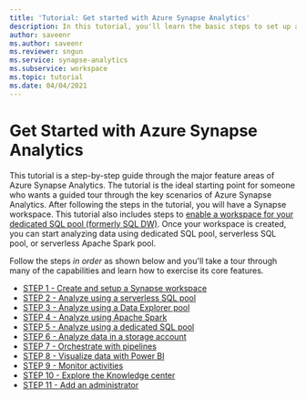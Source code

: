 ```yaml
---
title: 'Tutorial: Get started with Azure Synapse Analytics' 
description: In this tutorial, you'll learn the basic steps to set up and use Azure Synapse Analytics.
author: saveenr
ms.author: saveenr
ms.reviewer: sngun
ms.service: synapse-analytics
ms.subservice: workspace
ms.topic: tutorial
ms.date: 04/04/2021 
---
```


# Get Started with Azure Synapse Analytics

This tutorial is a step-by-step guide through the major feature areas of Azure Synapse Analytics. The tutorial is the ideal starting point for someone who wants a guided tour through the key scenarios of Azure Synapse Analytics. After following the steps in the tutorial, you will have a Synapse workspace. This tutorial also includes steps to [enable a workspace for your dedicated SQL pool (formerly SQL DW)](./sql-data-warehouse/workspace-connected-create.md). Once your workspace is created, you can start analyzing data using dedicated SQL pool, serverless SQL pool, or serverless Apache Spark pool.

Follow the steps *in order* as shown below and you'll take a tour through many of the capabilities and learn how to exercise its core features.

* [STEP 1 - Create and setup a Synapse workspace](get-started-create-workspace.md)
* [STEP 2 - Analyze using a serverless SQL pool](get-started-analyze-sql-on-demand.md)
* [STEP 3 - Analyze using a Data Explorer pool](get-started-analyze-data-explorer.md)
* [STEP 4 - Analyze using Apache Spark](get-started-analyze-spark.md)
* [STEP 5 - Analyze using a dedicated SQL pool](get-started-analyze-sql-pool.md)
* [STEP 6 - Analyze data in a storage account](get-started-analyze-storage.md)
* [STEP 7 - Orchestrate with pipelines](get-started-pipelines.md)
* [STEP 8 - Visualize data with Power BI](get-started-visualize-power-bi.md)
* [STEP 9 - Monitor activities](get-started-monitor.md)
* [STEP 10 - Explore the Knowledge center](get-started-knowledge-center.md)
* [STEP 11 - Add an administrator](get-started-add-admin.md)
